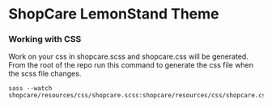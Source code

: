 # ShopCare LemonStand Theme

### Working with CSS

Work on your css in shopcare.scss and shopcare.css will be generated. From the
root of the repo run this command to generate the css file when the scss file changes.

    sass --watch shopcare/resources/css/shopcare.scss:shopcare/resources/css/shopcare.css
